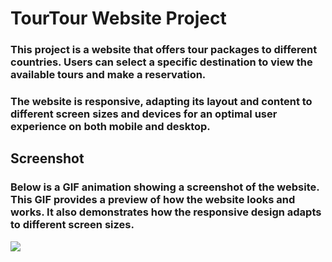 # TourTour Website Project

<h3>This project is a website that offers tour packages to different countries. Users can select a specific destination to view the available tours and make a reservation.</h3>

<h3>
The website is responsive, adapting its layout and content to different screen sizes and devices for an optimal user experience on both mobile and desktop.</h3>

<h2>Screenshot</h2>

<h3>Below is a GIF animation showing a screenshot of the website. This GIF provides a preview of how the website looks and works. It also demonstrates how the responsive design adapts to different screen sizes.</h3>

![](Tour..gif)
